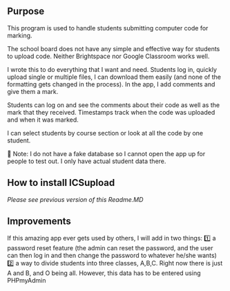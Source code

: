 ## Purpose

This program is used to handle students submitting computer code for marking.

The school board does not have any simple and effective way for students to upload code. Neither Brightspace nor Google Classroom works well.

I wrote this to do everything that I want and need. Students log in, quickly upload single or multiple files, I can download them easily 
(and none of the formatting gets changed in the process).  In the app, I add comments and give them a mark.

Students can log on and see the comments about their code as well as the mark that they received. Timestamps track when the code was uploaded and when it was marked. 

I can select students by course section or look at all the code by one student.

:dart: Note: I do not have a fake database so I cannot open the app up for people to test out. I only have actual student data there.

## How to install ICSupload

_Please see previous version of this Readme.MD_

## Improvements

If this amazing app ever gets used by others, I will add in two things:
:one: a password reset feature (the admin can reset the password, and the user can then log in and then change the password to whatever he/she wants)
:two: a way to divide students into three classes, A,B,C.  Right now there is just A and B, and O being all. However, this data has to be entered using PHPmyAdmin
